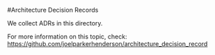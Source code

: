 #Architecture Decision Records

We collect ADRs in this directory.

For more information on this topic, check: 
https://github.com/joelparkerhenderson/architecture_decision_record
